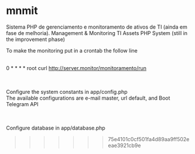 # mnmit

Sistema PHP de gerenciamento e monitoramento de ativos de TI (ainda em fase de melhoria).
Management & Monitoring TI Assets PHP System (still in the improvement phase)


To make the monitoring put in a crontab the follow line

<br> 0 * * * * root curl http://server.monitor/monitoramento/run

<br><br> Configure the system constants in app/config.php
<br> The available configurations are e-mail master, url default, and Boot Telegram API

<br><br> Configure database in app/database.php
>>>>>>> 75e4101c0cf501fa4d89aa9ff502eeae3921cb9e

